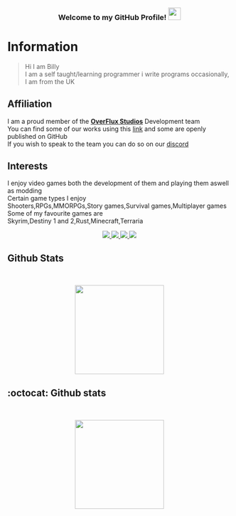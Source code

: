 <!-- README Based off of JustAnother-Programmer-->
<h3 align="center">
  Welcome to my GitHub Profile!
  <img src="https://media.giphy.com/media/hvRJCLFzcasrR4ia7z/giphy.gif" width="28">
</h3>

# Information
> Hi I am Billy<br>
I am a self taught/learning programmer i write programs occasionally, I am from the UK<br>
## Affiliation<br>
I am a proud member of the [**OverFlux Studios**](https://github.com/Overflux-Studios) Development team<br>
You can find some of our works using this [link](https://overfluxstudios.itch.io) and some are openly published on GitHub<br>
If you wish to speak to the team you can do so on our [discord](https://discord.gg/t8zSEcemTY)<br>
## Interests<br>
I enjoy video games both the development of them and playing them aswell as modding<br>
Certain game types I enjoy<br>
Shooters,RPGs,MMORPGs,Story games,Survival games,Multiplayer games<br>
Some of my favourite games are<br>
Skyrim,Destiny 1 and 2,Rust,Minecraft,Terraria<br>

<!-- Social badges section -->
<!-- Badges with custom Icons - https://github.com/DenverCoder1/custom-icon-badges -->
<!-- Star counter - https://github.com/idealclover/GitHub-Star-Counter -->
<p align="center">
  <a href="https://github.com/StonksSelected?tab=repositories">
    <img src="https://img.shields.io/badge/dynamic/json.svg?url=https://api.github.com/users/StonksSelected&query=$.public_repos&style=for-the-badge&label=Public Repos&color=fa7970&labelColor=363e53"/>
  </a> 
  <a href="https://github.com/StonksSelected?tab=repositories&sort=stargazers">
    <img src="https://img.shields.io/github/stars/StonksSelected?label=TOTAL STARS&style=for-the-badge&color=faa356&labelColor=363e53"/>
  </a>
  <a href="https://github.com/StonksSelected?tab=followers">
    <img src="https://img.shields.io/github/followers/StonksSelected?style=for-the-badge&color=7ce38b&labelColor=363e53"/>
  </a>
    <img src="https://img.shields.io/badge/dynamic/json.svg?url=https://api.countapi.xyz/hit/StonksSelected&query=$.value&style=for-the-badge&label=Visitors&cacheSeconds=0&color=a2d2fb&labelColor=363e53"/>
</p>

## Github Stats
<br />

<!-- Streak Stats - git.io/streak-stats -->
<p align="center">
  <img height="200" src="https://github-readme-streak-stats.herokuapp.com/?user=StonksSelected&theme=tokyonight&hide_border=true" />
</p>

## :octocat: Github stats
<br />
<p align="center">
  <img height="200" src="https://github-readme-stats.vercel.app/api?username=StonksSelected&theme=tokyonight&show_icons=true" />
</p>
